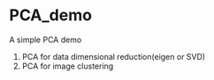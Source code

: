# PCA_demo
A simple PCA demo
1. PCA for data dimensional reduction(eigen or SVD)
2. PCA for image clustering
